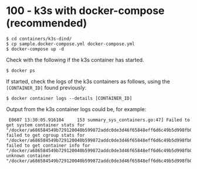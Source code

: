 # 100 - k3s with docker-compose (recommended)
```
$ cd containers/k3s-dind/
$ cp sample.docker-compose.yml docker-compose.yml
$ docker-compose up -d
```

Check with the following if the k3s container has started.

```
$ docker ps
```

If started, check the logs of the k3s containers as follows, using the ```[CONTAINER_ID]``` found previously:

```
$ docker container logs --details [CONTAINER_ID]
```

Output from the k3s container logs could be, for example:

```
 E0607 13:30:05.916104     153 summary_sys_containers.go:47] Failed to get system container stats for "/docker/a686584549b729120040b599872addc0de3d46f65848eff6d6c49b5d998fb0b1/systemd": failed to get cgroup stats for "/docker/a686584549b729120040b599872addc0de3d46f65848eff6d6c49b5d998fb0b1/systemd": failed to get container info for "/docker/a686584549b729120040b599872addc0de3d46f65848eff6d6c49b5d998fb0b1/systemd": unknown container "/docker/a686584549b729120040b599872addc0de3d46f65848eff6d6c49b5d998fb0b1/systemd"
```
